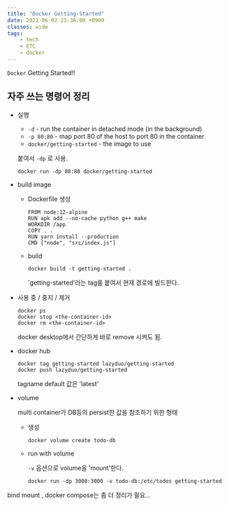 ```yaml
---
title: "Docker Getting-Started"
date: 2021-06-02 23:36:00 +0900
classes: wide
tags:
    - tech
    - ETC
    - docker
---
```


`Docker` Getting Started!!

## 자주 쓰는 명령어 정리

- 실행

    - `-d` - run the container in detached mode (in the background)
    - `-p 80:80` - map port 80 of the host to port 80 in the container
    - `docker/getting-started` - the image to use

    붙여서 `-dp` 로 사용.

    ```
    docker run -dp 80:80 docker/getting-started
    ```

- build image

    - Dockerfile 생성
    
        ```
        FROM node:12-alpine
        RUN apk add --no-cache python g++ make
        WORKDIR /app
        COPY . .
        RUN yarn install --production
        CMD ["node", "src/index.js"]
        ```
    - build

        ```
        docker build -t getting-started .
        ```

        'getting-started'라는 tag를 붙여서 현재 경로에 빌드한다.

- 사용 중 / 중지 / 제거

    ```
    docker ps
    docker stop <the-container-id>
    docker rm <the-container-id>
    ```

    docker desktop에서 간단하게 바로 remove 시켜도 됨.

- docker hub

    ```
    docker tag getting-started lazyduo/getting-started
    docker push lazyduo/getting-started
    ```

    tagname default 값은 'latest'

- volume

    multi container가 DB등의 persist한 값을 참조하기 위한 형태

    - 생성

        ```
        docker volume create todo-db
        ```

    - run with volume

        `-v` 옵션으로 volume을 'mount'한다.

        ```
        docker run -dp 3000:3000 -v todo-db:/etc/todos getting-started
        ```


bind mount , docker compose는 좀 더 정리가 필요...